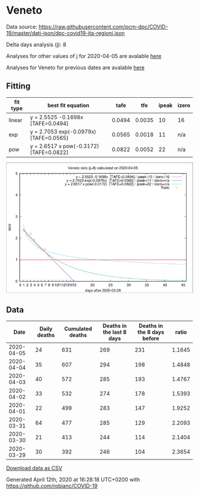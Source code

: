 # Veneto

Data source: https://raw.githubusercontent.com/pcm-dpc/COVID-19/master/dati-json/dpc-covid19-ita-regioni.json

Delta days analysis (j): 8

Analyses for other values of j for 2020-04-05 are avalable [here](../README.md)

Analyses for Veneto for previous dates are avalable [here](../../README.md)

## Fitting 
|fit type|best fit equation|tafe|tfe|ipeak|izero|
|-------|-----|--------|------|---|---|
|linear|y = 2.5525 -0.1698x  [TAFE=0.0494]|0.0494|0.0035|10|16|
|exp|y = 2.7053 exp(-0.0979x)  [TAFE=0.0565]|0.0565|0.0018|11|n/a|
|pow|y = 2.6517 x pow(-0.3172)  [TAFE=0.0822]|0.0822|0.0052|22|n/a|

![Plot](COVID-19_veneto_j8_2020-04-05.png)

## Data
|Date|Daily deaths|Cumulated deaths|Deaths in the last 8 days|Deaths in the 8 days before|ratio|
|----|----------|-----------|-------|--------------------|-----|
|2020-04-05|24|631|269|231|1.1645|
|2020-04-04|35|607|294|198|1.4848|
|2020-04-03|40|572|285|193|1.4767|
|2020-04-02|33|532|274|178|1.5393|
|2020-04-01|22|499|283|147|1.9252|
|2020-03-31|64|477|285|129|2.2093|
|2020-03-30|21|413|244|114|2.1404|
|2020-03-29|30|392|246|104|2.3654|

[Download data as CSV](COVID-19_veneto_j8_2020-04-05.csv)

Generated April 12th, 2020 at 16:28:18 UTC+0200 with https://github.com/robianc/COVID-19
